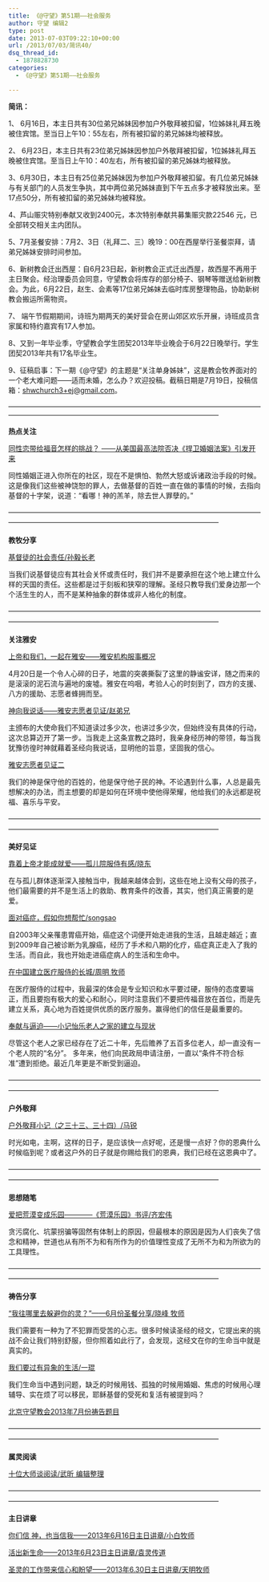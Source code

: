 ```yaml
---
title: 《@守望》第51期——社会服务
author: 守望 编辑2
type: post
date: 2013-07-03T09:22:10+00:00
url: /2013/07/03/简讯40/
dsq_thread_id:
  - 1878828730
categories:
  - 《@守望》第51期——社会服务

---
```

**简讯：** 

1、 6月16日，本主日共有30位弟兄姊妹因参加户外敬拜被扣留，1位姊妹礼拜五晚被住宾馆。至当日上午10：55左右，所有被扣留的弟兄姊妹均被释放。 

2、 6月23日，本主日共有23位弟兄姊妹因参加户外敬拜被扣留，1位姊妹礼拜五晚被住宾馆。至当日上午10：40左右，所有被扣留的弟兄姊妹均被释放。 

3、6月30日，本主日有25位弟兄姊妹因为参加户外敬拜被扣留。有几位弟兄姊妹与有关部门的人员发生争执，其中两位弟兄姊妹直到下午五点多才被释放出来。至17点50分，所有被扣留的弟兄姊妹均被释放。 

4、芦山赈灾特别奉献又收到2400元，本次特别奉献共募集赈灾款22546 元，已全部转交相关主内团队。 

5、7月圣餐安排：7月2、3日（礼拜二、三）晚19：00在西屋举行圣餐崇拜，请弟兄姊妹安排时间参加。 

6、新树教会迁出西屋：自6月23日起，新树教会正式迁出西屋，故西屋不再用于主日聚会。经治理委员会同意，守望教会将库存的部分椅子、钢琴等赠送给新树教会。为此，6月22日，赵生、会素等17位弟兄姊妹去临时库房整理物品，协助新树教会搬运所需物资。 

7、 端午节假期期间，诗班为期两天的美好营会在房山郊区欢乐开展，诗班成员含家属和特约嘉宾有17人参加。 

8、又到一年毕业季，守望教会学生团契2013年毕业晚会于6月22日晚举行。学生团契2013年共有17名毕业生。 

9、征稿启事：下一期《@守望》的主题是&ldquo;关注单身姊妹&rdquo;，这是教会牧养面对的一个老大难问题&mdash;&mdash;适而未婚，怎么办？欢迎投稿。截稿日期是7月19日，投稿信箱：<a href="mailto:shwchurch3%2Bej@gmail.com" target="_blank">shwchurch3+ej@gmail.com</a>。 

&mdash;&mdash;&mdash;&mdash;&mdash;&mdash;&mdash;&mdash;&mdash;&mdash;&mdash;&mdash;&mdash;&mdash;&mdash;&mdash;&mdash;&mdash;&mdash;&mdash;&mdash;&mdash;&mdash;&mdash;&mdash;&mdash;&mdash;&mdash;&mdash;&mdash;&mdash;&mdash;&mdash;&mdash;&mdash;&mdash;&mdash;&mdash;&mdash;&mdash;&mdash;&mdash;&mdash;&mdash;&mdash;&mdash;&mdash;&mdash;&mdash;&mdash;&mdash;&mdash;&mdash;&mdash;&mdash;&mdash;&mdash;&mdash;&mdash;&mdash;&mdash;&mdash;&mdash;&mdash;&mdash;&mdash; 

**热点关注** 

[同性恋带给福音怎样的挑战？ &mdash;&mdash;从美国最高法院否决《捍卫婚姻法案》引发开来][1]
	  
同性婚姻正进入你所在的社区，现在不是惧怕、勃然大怒或诉诸政治手段的时候。这是像我们这些被神饶恕的罪人，去做基督的百姓一直在做的事情的时候，去指向基督的十字架，说道：&ldquo;看哪！神的羔羊，除去世人罪孽的。&rdquo; 

<span style="line-height: 20.7999992370605px;">&mdash;&mdash;&mdash;&mdash;&mdash;&mdash;&mdash;&mdash;&mdash;&mdash;&mdash;&mdash;&mdash;&mdash;&mdash;&mdash;&mdash;&mdash;&mdash;&mdash;&mdash;&mdash;&mdash;&mdash;&mdash;&mdash;&mdash;&mdash;&mdash;&mdash;&mdash;&mdash;&mdash;&mdash;&mdash;&mdash;&mdash;&mdash;&mdash;&mdash;&mdash;&mdash;&mdash;&mdash;&mdash;&mdash;&mdash;&mdash;&mdash;&mdash;&mdash;&mdash;&mdash;&mdash;&mdash;&mdash;&mdash;&mdash;&mdash;&mdash;&mdash;&mdash;&mdash;&mdash;&mdash;&mdash;</span> 

**教牧分享**
	  
[基督徒的社会责任/孙毅长老][2]
	  
当我们说基督徒应有其社会关怀或责任时，我们并不是要承担在这个地上建立什么样的天国的责任。这些都是过于刻板和狭窄的理解。圣经只教导我们爱身边那一个个活生生的人，而不是某种抽象的群体或非人格化的制度。 

<span style="line-height: 20.7999992370605px;">&mdash;&mdash;&mdash;&mdash;&mdash;&mdash;&mdash;&mdash;&mdash;&mdash;&mdash;&mdash;&mdash;&mdash;&mdash;&mdash;&mdash;&mdash;&mdash;&mdash;&mdash;&mdash;&mdash;&mdash;&mdash;&mdash;&mdash;&mdash;&mdash;&mdash;&mdash;&mdash;&mdash;&mdash;&mdash;&mdash;&mdash;&mdash;&mdash;&mdash;&mdash;&mdash;&mdash;&mdash;&mdash;&mdash;&mdash;&mdash;&mdash;&mdash;&mdash;&mdash;&mdash;&mdash;&mdash;&mdash;&mdash;&mdash;&mdash;&mdash;&mdash;&mdash;&mdash;&mdash;&mdash;&mdash;</span> 

**关注雅安** 

[上帝和我们，一起在雅安&mdash;&mdash;雅安机构服事概况][3]
	  
4月20日是一个令人心碎的日子，地震的突袭撕裂了这里的静谧安详，随之而来的是滚滚的泥石流与遍地的废墟。雅安在呜咽，考验人心的时刻到了，四方的支援、八方的援助、志愿者蜂拥而至。 

[神向我说话&mdash;&mdash;雅安志愿者见证/赵弟兄][4]
	  
主颁布的大使命我们不知道读过多少次，也讲过多少次，但始终没有具体的行动，这次总算迈开了第一步。当我走上这条宣教之路时，我亲身经历神的带领，每当我犹豫彷徨时神就藉着圣经向我说话，显明他的旨意，坚固我的信心。 

[雅安志愿者见证二][5]
	  
我们的神是保守他的百姓的，他是保守他子民的神。不论遇到什么事，人总是最先想解决的办法，而主想要的却是如何在环境中使他得荣耀，他给我们的永远都是祝福、喜乐与平安。 

<span style="line-height: 20.7999992370605px;">&mdash;&mdash;&mdash;&mdash;&mdash;&mdash;&mdash;&mdash;&mdash;&mdash;&mdash;&mdash;&mdash;&mdash;&mdash;&mdash;&mdash;&mdash;&mdash;&mdash;&mdash;&mdash;&mdash;&mdash;&mdash;&mdash;&mdash;&mdash;&mdash;&mdash;&mdash;&mdash;&mdash;&mdash;&mdash;&mdash;&mdash;&mdash;&mdash;&mdash;&mdash;&mdash;&mdash;&mdash;&mdash;&mdash;&mdash;&mdash;&mdash;&mdash;&mdash;&mdash;&mdash;&mdash;&mdash;&mdash;&mdash;&mdash;&mdash;&mdash;&mdash;&mdash;&mdash;&mdash;&mdash;&mdash;</span> 

**美好见证** 

[靠着上帝才能成就爱&mdash;&mdash;孤儿院服侍有感/晓东][6]
	  
在与孤儿群体逐渐深入接触当中，我越来越体会到，这些在地上没有父母的孩子，他们最需要的并不是生活上的救助、教育条件的改善，其实，他们真正需要的是爱。 

[面对癌症，假如你想帮忙/songsao][7]
	  
自2003年父亲罹患胃癌开始，癌症这个词便开始走进我的生活，且越走越近；直到2009年自己被诊断为乳腺癌，经历了手术和八期的化疗，癌症真正走入了我的生活。而自此，我也开始走进癌症病人的生活和生命中。 

[在中国建立医疗服侍的长城/周明 牧师][8]
	  
在医疗服侍的过程中，我最深的体会是专业知识和水平要过硬，服侍的态度要端正，而且要抱有极大的爱心和耐心，同时注意我们不要把传福音放在首位，而是先建立关系，真心地为百姓提供优质的医疗服务。赢得他们的信任是最重要的。 

[奉献与逼迫&mdash;&mdash;小记怡乐老人之家的建立与现状][9]
	  
尽管这个老人之家已经存在了近二十年，先后赡养了五百多位老人，却一直没有一个老人院的&ldquo;名分&rdquo;。 多年来，他们向民政局申请注册，一直以&ldquo;条件不符合标准&rdquo;遭到拒绝。最近几年更是不断受到逼迫。 

<span style="line-height: 20.7999992370605px;">&mdash;&mdash;&mdash;&mdash;&mdash;&mdash;&mdash;&mdash;&mdash;&mdash;&mdash;&mdash;&mdash;&mdash;&mdash;&mdash;&mdash;&mdash;&mdash;&mdash;&mdash;&mdash;&mdash;&mdash;&mdash;&mdash;&mdash;&mdash;&mdash;&mdash;&mdash;&mdash;&mdash;&mdash;&mdash;&mdash;&mdash;&mdash;&mdash;&mdash;&mdash;&mdash;&mdash;&mdash;&mdash;&mdash;&mdash;&mdash;&mdash;&mdash;&mdash;&mdash;&mdash;&mdash;&mdash;&mdash;&mdash;&mdash;&mdash;&mdash;&mdash;&mdash;&mdash;&mdash;&mdash;&mdash;</span> 

**户外敬拜** 

[户外敬拜小记（之三十三、三十四）/马锐][10]
	  
时光如电，主啊，这样的日子，是应该快一点好呢，还是慢一点好？你的恩典什么时候临到呢？或者这户外的日子就是你赐给我们的恩典，我们已经在这恩典中了。 

<span style="line-height: 20.7999992370605px;">&mdash;&mdash;&mdash;&mdash;&mdash;&mdash;&mdash;&mdash;&mdash;&mdash;&mdash;&mdash;&mdash;&mdash;&mdash;&mdash;&mdash;&mdash;&mdash;&mdash;&mdash;&mdash;&mdash;&mdash;&mdash;&mdash;&mdash;&mdash;&mdash;&mdash;&mdash;&mdash;&mdash;&mdash;&mdash;&mdash;&mdash;&mdash;&mdash;&mdash;&mdash;&mdash;&mdash;&mdash;&mdash;&mdash;&mdash;&mdash;&mdash;&mdash;&mdash;&mdash;&mdash;&mdash;&mdash;&mdash;&mdash;&mdash;&mdash;&mdash;&mdash;&mdash;&mdash;&mdash;&mdash;&mdash;</span> 

**思想随笔** 

[爱把荒漠变成乐园&mdash;&mdash;&mdash;&mdash;《荒漠乐园》书评/齐宏伟][11]
	  
贪污腐化、坑蒙拐骗等固然有体制上的原因，但最根本的原因是因为人们丧失了信念和精神，世道也从有所不为和有所作为的价值理性变成了无所不为和为所欲为的工具理性。 

<span style="line-height: 20.7999992370605px;">&mdash;&mdash;&mdash;&mdash;&mdash;&mdash;&mdash;&mdash;&mdash;&mdash;&mdash;&mdash;&mdash;&mdash;&mdash;&mdash;&mdash;&mdash;&mdash;&mdash;&mdash;&mdash;&mdash;&mdash;&mdash;&mdash;&mdash;&mdash;&mdash;&mdash;&mdash;&mdash;&mdash;&mdash;&mdash;&mdash;&mdash;&mdash;&mdash;&mdash;&mdash;&mdash;&mdash;&mdash;&mdash;&mdash;&mdash;&mdash;&mdash;&mdash;&mdash;&mdash;&mdash;&mdash;&mdash;&mdash;&mdash;&mdash;&mdash;&mdash;&mdash;&mdash;&mdash;&mdash;&mdash;&mdash;</span> 

**祷告分享** 

[&ldquo;我往哪里去躲避你的灵？&rdquo;&mdash;&mdash;6月份圣餐分享/晓峰 牧师][12]
	  
我们需要有一种为了不犯罪而受苦的心志。很多时候读圣经的经文，它提出来的挑战不会让我们特别舒服，但你照着如此行了，会发现，这经文在你的生命当中就是真实的。 

[我们要过有异象的生活/一琨][13]
	  
我们生命当中遇到问题，缺乏的时候用钱、孤独的时候用婚姻、焦虑的时候用心理辅导、实在烦了可以移民，耶稣基督的受死和复活有被提到吗？ 

[北京守望教会2013年7月份祷告题目][14] 

<span style="line-height: 20.7999992370605px;">&mdash;&mdash;&mdash;&mdash;&mdash;&mdash;&mdash;&mdash;&mdash;&mdash;&mdash;&mdash;&mdash;&mdash;&mdash;&mdash;&mdash;&mdash;&mdash;&mdash;&mdash;&mdash;&mdash;&mdash;&mdash;&mdash;&mdash;&mdash;&mdash;&mdash;&mdash;&mdash;&mdash;&mdash;&mdash;&mdash;&mdash;&mdash;&mdash;&mdash;&mdash;&mdash;&mdash;&mdash;&mdash;&mdash;&mdash;&mdash;&mdash;&mdash;&mdash;&mdash;&mdash;&mdash;&mdash;&mdash;&mdash;&mdash;&mdash;&mdash;&mdash;&mdash;&mdash;&mdash;&mdash;&mdash;</span> 

**属灵阅读** 

[十位大师谈阅读/武昕 编辑整理][15] 

<span style="line-height: 20.7999992370605px;">&mdash;&mdash;&mdash;&mdash;&mdash;&mdash;&mdash;&mdash;&mdash;&mdash;&mdash;&mdash;&mdash;&mdash;&mdash;&mdash;&mdash;&mdash;&mdash;&mdash;&mdash;&mdash;&mdash;&mdash;&mdash;&mdash;&mdash;&mdash;&mdash;&mdash;&mdash;&mdash;&mdash;&mdash;&mdash;&mdash;&mdash;&mdash;&mdash;&mdash;&mdash;&mdash;&mdash;&mdash;&mdash;&mdash;&mdash;&mdash;&mdash;&mdash;&mdash;&mdash;&mdash;&mdash;&mdash;&mdash;&mdash;&mdash;&mdash;&mdash;&mdash;&mdash;&mdash;&mdash;&mdash;&mdash;</span> 

**主日讲章** 

[你们信 神，也当信我&mdash;&mdash;2013年6月16日主日讲章/小白牧师][16]
	  
[活出新生命&mdash;&mdash;2013年6月23日主日讲章/袁灵传道][17]
	  
[圣灵的工作带来信心和盼望&mdash;&mdash;2013年6.30日主日讲章/天明牧师][18]

 [1]: /2013/07/03/同性恋带给福音怎样的挑战从美国最高法院/
 [2]: /2013/07/03/基督徒的社会责任孙毅长老/
 [3]: /2013/07/03/上帝和我们一起在雅安雅安机构服事概况/
 [4]: /2013/07/03/神向我说话雅安志愿者见证赵弟兄/
 [5]: /2013/07/03/雅安志愿者见证二/
 [6]: /2013/07/03/靠着上帝才能成就爱孤儿院服侍有感晓东/
 [7]: /2013/07/03/面对癌症假如你想帮忙songsao/
 [8]: /2013/07/03/在中国建立医疗服侍的长城周明牧师/
 [9]: /2013/07/03/奉献与逼迫小记怡乐老人之家的建立与现状/
 [10]: /2013/07/03/户外敬拜小记之三十三三十四马锐/
 [11]: /2013/07/03/爱把荒漠变成乐园荒漠乐园书评齐宏/
 [12]: /2013/07/03/我往哪里去躲避你的灵6月份圣餐分享晓/
 [13]: /2013/07/03/我们要过有异象的生活一琨/
 [14]: /2013/07/03/北京守望教会2013年7月份祷告题目/
 [15]: /2013/07/03/十位大师谈阅读武昕编辑整理/
 [16]: /2013/06/14/你们信神也当信我/
 [17]: /2013/06/21/活出新生命2013年6月23日主日讲章袁灵传道/
 [18]: /2013/06/29/圣灵的工作带来信心和盼望2013年630日主日讲章天/
